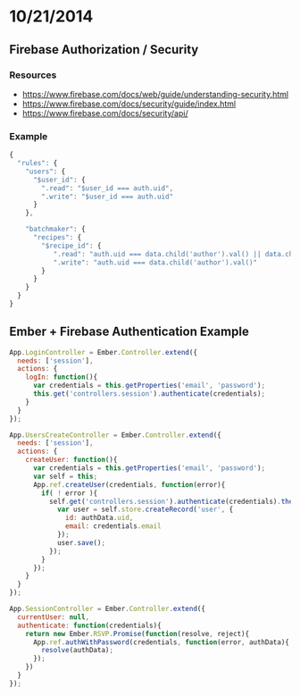 # 10/21/2014

## Firebase Authorization / Security

### Resources
- https://www.firebase.com/docs/web/guide/understanding-security.html
- https://www.firebase.com/docs/security/guide/index.html
- https://www.firebase.com/docs/security/api/

### Example

```js
{
  "rules": {
    "users": {
      "$user_id": {
        ".read": "$user_id === auth.uid",
        ".write": "$user_id === auth.uid"
      }
    },

    "batchmaker": {
      "recipes": {
        "$recipe_id": {
           ".read": "auth.uid === data.child('author').val() || data.child('isPublic').val() === true",
           ".write": "auth.uid === data.child('author').val()"
        }
      }
    }
  }
}
```

## Ember + Firebase Authentication Example

```js
App.LoginController = Ember.Controller.extend({
  needs: ['session'],
  actions: {
    logIn: function(){
      var credentials = this.getProperties('email', 'password');
      this.get('controllers.session').authenticate(credentials);
    }
  }
});

App.UsersCreateController = Ember.Controller.extend({
  needs: ['session'],
  actions: {
    createUser: function(){
      var credentials = this.getProperties('email', 'password');
      var self = this;
      App.ref.createUser(credentials, function(error){
        if( ! error ){
          self.get('controllers.session').authenticate(credentials).then(function(authData){
            var user = self.store.createRecord('user', {
              id: authData.uid,
              email: credentials.email
            });
            user.save();
          });
        }
      });
    }
  }
});

App.SessionController = Ember.Controller.extend({
  currentUser: null,
  authenticate: function(credentials){
    return new Ember.RSVP.Promise(function(resolve, reject){
      App.ref.authWithPassword(credentials, function(error, authData){
        resolve(authData);
      });
    })
  }
});
```
